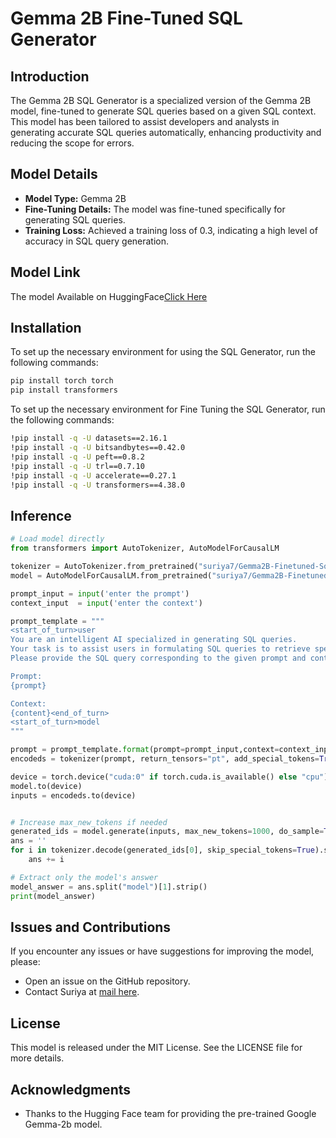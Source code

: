 
# Gemma 2B Fine-Tuned SQL Generator

## Introduction
The Gemma 2B SQL Generator is a specialized version of the Gemma 2B model, fine-tuned to generate SQL queries based on a given SQL context. This model has been tailored to assist developers and analysts in generating accurate SQL queries automatically, enhancing productivity and reducing the scope for errors.

## Model Details
- **Model Type:** Gemma 2B
- **Fine-Tuning Details:** The model was fine-tuned specifically for generating SQL queries.
- **Training Loss:** Achieved a training loss of 0.3, indicating a high level of accuracy in SQL query generation.
## Model Link
The model Available on HuggingFace[Click Here](https://huggingface.co/suriya7/Gemma2B-Finetuned-Sql-Generator)
## Installation
To set up the necessary environment for using the SQL Generator, run the following commands:
```bash
pip install torch torch
pip install transformers
```
To set up the necessary environment for Fine Tuning the SQL Generator, run the following commands:
```bash
!pip install -q -U datasets==2.16.1
!pip install -q -U bitsandbytes==0.42.0
!pip install -q -U peft==0.8.2
!pip install -q -U trl==0.7.10
!pip install -q -U accelerate==0.27.1
!pip install -q -U transformers==4.38.0
```
## Inference
```python
# Load model directly
from transformers import AutoTokenizer, AutoModelForCausalLM

tokenizer = AutoTokenizer.from_pretrained("suriya7/Gemma2B-Finetuned-Sql-Generator")
model = AutoModelForCausalLM.from_pretrained("suriya7/Gemma2B-Finetuned-Sql-Generator")

prompt_input = input('enter the prompt')
context_input  = input('enter the context')

prompt_template = """
<start_of_turn>user
You are an intelligent AI specialized in generating SQL queries.
Your task is to assist users in formulating SQL queries to retrieve specific information from a database.
Please provide the SQL query corresponding to the given prompt and context:

Prompt:
{prompt}

Context:
{content}<end_of_turn>
<start_of_turn>model
"""

prompt = prompt_template.format(prompt=prompt_input,context=context_input)
encodeds = tokenizer(prompt, return_tensors="pt", add_special_tokens=True).input_ids

device = torch.device("cuda:0" if torch.cuda.is_available() else "cpu")
model.to(device)
inputs = encodeds.to(device)


# Increase max_new_tokens if needed
generated_ids = model.generate(inputs, max_new_tokens=1000, do_sample=True, temperature = 0.7,pad_token_id=tokenizer.eos_token_id)
ans = ''
for i in tokenizer.decode(generated_ids[0], skip_special_tokens=True).split('<end_of_turn>')[:2]:
    ans += i

# Extract only the model's answer
model_answer = ans.split("model")[1].strip()
print(model_answer)
```
## Issues and Contributions

If you encounter any issues or have suggestions for improving the model, please:
- Open an issue on the GitHub repository.
- Contact Suriya at [mail here](thesuriya3@gmail.com).
## License
This model is released under the MIT License. See the LICENSE file for more details.
## Acknowledgments
- Thanks to the Hugging Face team for providing the pre-trained Google Gemma-2b  model.
